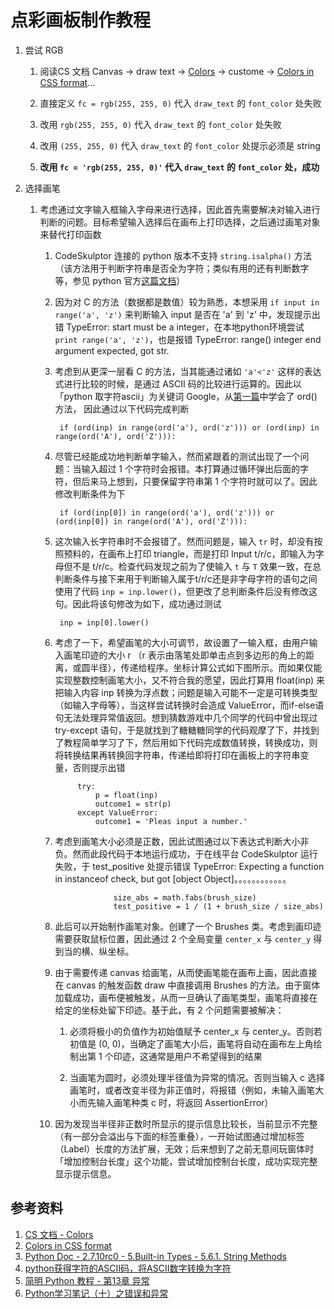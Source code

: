 # 点彩画板制作教程 #

1. 尝试 RGB

    1. 阅读CS 文档 Canvas -> draw text -> [Colors](http://www.codeskulptor.org/docs.html#Colors)  -> custome -> [Colors in CSS format](http://www.w3schools.com/cssref/css_colors_legal.asp)...

    2. 直接定义 `fc = rgb(255, 255, 0)` 代入 `draw_text` 的 `font_color` 处失败

    3. 改用 `rgb(255, 255, 0)` 代入 `draw_text` 的 `font_color` 处失败

    4. 改用 `(255, 255, 0)` 代入 `draw_text` 的 `font_color` 处提示必须是 string

    5. **改用 `fc = 'rgb(255, 255, 0)'` 代入 `draw_text` 的 `font_color` 处，成功**

2. 选择画笔

    1. 考虑通过文字输入框输入字母来进行选择，因此首先需要解决对输入进行判断的问题。目标希望输入选择后在画布上打印选择，之后通过画笔对象来替代打印函数

        1. CodeSkulptor 连接的 python 版本不支持 `string.isalpha()` 方法（该方法用于判断字符串是否全为字符；类似有用的还有判断数字等，参见 python 官方[这篇文档](https://docs.python.org/2/library/stdtypes.html#str.isalpha)）

        2. 因为对 C 的方法（数据都是数值）较为熟悉，本想采用 `if input in range('a', 'z')` 来判断输入 input 是否在 'a' 到 'z' 中，发现提示出错 TypeError: start must be a integer，在本地python环境尝试 `print range('a', 'z')`，也是报错 TypeError: range() integer end argument expected, got str.

        3. 考虑到从更深一层看 C 的方法，当其能通过诸如 `'a'<'z'` 这样的表达式进行比较的时候，是通过 ASCII 码的比较进行运算的。因此以「python 取字符ascii」为关键词 Google，从[第一篇](http://outofmemory.cn/code-snippet/530/python-get-charaeter-ASCII-code-jiang-ASCII-number-switch-charaeter)中学会了 ord()方法， 因此通过以下代码完成判断

                if (ord(inp) in range(ord('a'), ord('z'))) or (ord(inp) in range(ord('A'), ord('Z'))):

        4. 尽管已经能成功地判断单字输入，然而紧跟着的测试出现了一个问题：当输入超过 1 个字符时会报错。本打算通过循环弹出后面的字符，但后来马上想到，只要保留字符串第 1 个字符时就可以了。因此修改判断条件为下

                if (ord(inp[0]) in range(ord('a'), ord('z'))) or (ord(inp[0]) in range(ord('A'), ord('Z'))):

        5. 这次输入长字符串时不会报错了。然而问题是，输入 `tr` 时，却没有按照预料的，在画布上打印 triangle，而是打印 Input t/r/c，即输入为字母但不是 t/r/c。检查代码发现之前为了使输入 `t` 与 `T` 效果一致，在总判断条件与接下来用于判断输入属于t/r/c还是非字母字符的语句之间使用了代码 `inp = inp.lower()`，但更改了总判断条件后没有修改这句。因此将该句修改为如下，成功通过测试

                inp = inp[0].lower()

        6. 考虑了一下，希望画笔的大小可调节，故设置了一输入框，由用户输入画笔印迹的大小 r （r 表示由落笔处即单击点到多边形的角上的距离，或圆半径），传递给程序。坐标计算公式如下图所示。而如果仅能实现整数控制画笔大小，又不符合我的愿望，因此打算用 float(inp) 来把输入内容 inp 转换为浮点数；问题是输入可能不一定是可转换类型（如输入字母等），当这样尝试转换时会造成 ValueError，而if-else语句无法处理异常值返回。想到猜数游戏中几个同学的代码中曾出现过 try-except 语句，于是就找到了糖糖糖同学的代码观摩了下，并找到了教程简单学习了下，然后用如下代码完成数值转换，转换成功，则将转换结果再转换回字符串，传递给即将打印在画板上的字符串变量，否则提示出错

                    try:
                        p = float(inp)
                        outcome1 = str(p)
                    except ValueError:
                        outcome1 = 'Pleas input a number.'

        7. 考虑到画笔大小必须是正数，因此试图通过以下表达式判断大小非负。然而此段代码于本地运行成功，于在线平台 CodeSkulptor 运行失败，于 test_positive 处提示错误 TypeError: Expecting a function in instanceof check, but got [object Object]。。。。。。。。。。。。

                            size_abs = math.fabs(brush_size)
                            test_positive = 1 / (1 + brush_size / size_abs)


        8. 此后可以开始制作画笔对象。创建了一个 Brushes 类。考虑到画印迹需要获取鼠标位置，因此通过 2 个全局变量 `center_x` 与 `center_y` 得到当的横、纵坐标。
        
        9. 由于需要传递 canvas 给画笔，从而使画笔能在画布上画，因此直接在 canvas 的触发函数 draw 中直接调用 Brushes 的方法。由于窗体加载成功，画布便被触发，从而一旦确认了画笔类型，画笔将直接在给定的坐标处留下印迹。基于此，有 2 个问题需要被解决：
        
            1. 必须将极小的负值作为初始值赋予 center_x 与 center_y。否则若初值是 (0, 0)，当确定了画笔大小后，画笔将自动在画布左上角绘制出第 1 个印迹，这通常是用户不希望得到的结果
            
            2. 当画笔为圆时，必须处理半径值为异常的情况。否则当输入 c 选择画笔时，或者改变半径为非正值时，将报错（例如，未输入画笔大小而先输入画笔种类 c 时，将返回 AssertionError）
 
        10. 因为发现当半径非正数时所显示的提示信息比较长，当前显示不完整（有一部分会溢出与下面的标签重叠），一开始试图通过增加标签（Label）长度的方法扩展，无效；后来想到了之前无意间玩窗体时「增加控制台长度」这个功能，尝试增加控制台长度，成功实现完整显示提示信息。


## 参考资料 ##

1. [CS 文档 - Colors](http://www.codeskulptor.org/docs.html#Colors)
2. [Colors in CSS format](http://www.w3schools.com/cssref/css_colors_legal.asp)
3. [Python Doc - 2.7.10rc0 - 5.Built-in Types - 5.6.1. String Methods](https://docs.python.org/2/library/stdtypes.html#str.isalpha)
4. [python获得字符的ASCII码，将ASCII数字转换为字符](http://outofmemory.cn/code-snippet/530/python-get-charaeter-ASCII-code-jiang-ASCII-number-switch-charaeter)
5. [简明 Python 教程 - 第13章 异常](http://sebug.net/paper/python/ch13s02.html)
6. [Python学习笔记（十）之错误和异常](http://greenlcat.diandian.com/post/2012-10-23/40041946525)